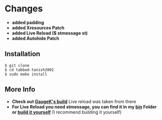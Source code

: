 # Changes

+ **added padding**
+ **added Xresources Patch**
+ **added Live Reload ($ stmessage st)**
+ **added Autohide Patch**


## Installation

```
$ git clone
$ cd tabbed-tanish2002
$ sudo make install
```

## More Info
+ **Check out [GaugeK's build](https://github.com/GaugeK/tabbed)** Live reload was taken from there
+ **For Live Reload you need stmessage, you can find it in my [bin](https://gitlab.com/Tanish2002/dot-files/-/blob/master/bin/bin/stmessage) Folder or [build it yourself](https://gitlab.com/Tanish2002/stmessage-tanish2002)** (I recommend building it yourself)
